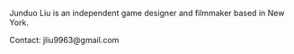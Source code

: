 <!-- about.html -->


<!-- Content -->
<p>Junduo Liu is an independent game designer and filmmaker based in New York. </p>
<p>Contact: jliu9963@gmail.com </p>
